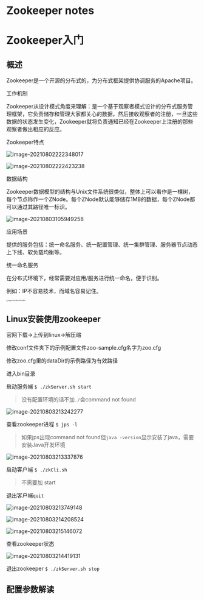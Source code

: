 # Zookeeper notes

# Zookeeper入门

## 概述

Zookeeper是一个开源的分布式的，为分布式框架提供协调服务的Apache项目。



工作机制

Zookeeper从设计模式角度来理解：是一个基于观察者模式设计的分布式服务管理框架，它负责储存和管理大家都关心的数据，然后接收观察者的注册，一旦这些数据的状态发生变化，Zookeeper就将负责通知已经在Zookeeper上注册的那些观察者做出相应的反应。



Zookeeper特点

![image-20210802222348017](C:\Users\AnoxiC2010\Documents\GitHub\Hello-World\Java\Zookeeper-notes.assets\image-20210802222348017.png)

![image-20210802222423238](C:\Users\AnoxiC2010\Documents\GitHub\Hello-World\Java\Zookeeper-notes.assets\image-20210802222423238.png)



数据结构

Zookeeper数据模型的结构与Unix文件系统很类似，整体上可以看作是一棵树，每个节点称作一个ZNode。每个ZNode默认能够储存1MB的数据，每个ZNode都可以通过其路径唯一标识。

![image-20210803105949258](C:\Users\AnoxiC2010\Documents\GitHub\Hello-World\Java\Zookeeper-notes.assets\image-20210803105949258.png)



应用场景

提供的服务包括：统一命名服务、统一配置管理、统一集群管理、服务器节点动态上下线、软负载均衡等。



统一命名服务

在分布式环境下，经常需要对应用/服务进行统一命名，便于识别。

例如：IP不容易技术，而域名容易记住。

<img src="C:\Users\AnoxiC2010\Documents\GitHub\Hello-World\Java\Zookeeper-notes.assets\image-20210803110643805.png" alt="image-20210803110643805" style="zoom: 25%;" />



## Linux安装使用zookeeper

官网下载→上传到linux→解压缩

修改conf文件夹下的示例配置文件zoo-sample.cfg名字为zoo.cfg

修改zoo.cfg里的dataDir的示例路径为有效路径

进入bin目录

启动服务端 `$ ./zkServer.sh start`

> 没有配置环境的话不加`./`会command not found

![image-20210803213242277](C:\Users\AnoxiC2010\Documents\GitHub\Hello-World\Java\Zookeeper-notes.assets\image-20210803213242277.png)

查看zookeeper进程 `$ jps -l`

> 如果jps出现command not found但`java -version`显示安装了java，需要安装Java开发环境

![image-20210803213337876](C:\Users\AnoxiC2010\Documents\GitHub\Hello-World\Java\Zookeeper-notes.assets\image-20210803213337876.png)

启动客户端 `$ ./zkCli.sh`

> 不需要加 start

退出客户端`quit`

![image-20210803213749148](C:\Users\AnoxiC2010\Documents\GitHub\Hello-World\Java\Zookeeper-notes.assets\image-20210803213749148.png)

![image-20210803214208524](C:\Users\AnoxiC2010\Documents\GitHub\Hello-World\Java\Zookeeper-notes.assets\image-20210803214208524.png)

![image-20210803215146072](C:\Users\AnoxiC2010\Documents\GitHub\Hello-World\Java\Zookeeper-notes.assets\image-20210803215146072.png)

查看zookeeper状态

![image-20210803214419131](C:\Users\AnoxiC2010\Documents\GitHub\Hello-World\Java\Zookeeper-notes.assets\image-20210803214419131.png)

退出zookeeper `$ ./zkServer.sh stop`



## 配置参数解读